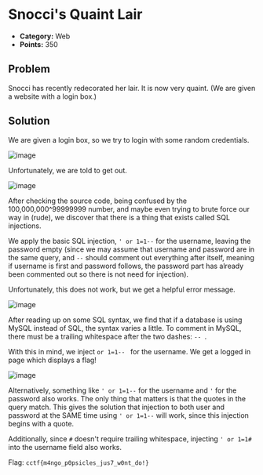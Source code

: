 # Snocci's Quaint Lair
* **Category:** Web
* **Points:** 350

## Problem
Snocci has recently redecorated her lair. It is now very quaint. (We are given a website with a login box.)

## Solution
We are given a login box, so we try to login with some random credentials.

![image](https://user-images.githubusercontent.com/69173442/92049634-ce6a0a80-ed3f-11ea-8822-b1127b6b4e45.png)

Unfortunately, we are told to get out.

![image](https://user-images.githubusercontent.com/69173442/92055213-21918c80-ed43-11ea-96cf-fedda2375412.png)

After checking the source code, being confused by the 100,000,000^99999999 number, and maybe even trying to brute force our way in (rude), we discover that there is a thing that exists called SQL injections.

We apply the basic SQL injection, `' or 1=1--` for the username, leaving the password empty (since we may assume that username and password are in the same query, and `--` should comment out everything after itself, meaning if username is first and password follows, the password part has already been commented out so there is not need for injection).

Unfortunately, this does not work, but we get a helpful error message.

![image](https://user-images.githubusercontent.com/69173442/92053473-8b5d6680-ed42-11ea-8d7e-5e3b846ae8e6.png)

After reading up on some SQL syntax, we find that if a database is using MySQL instead of SQL, the syntax varies a little. To comment in MySQL, there must be a trailing whitespace after the two dashes: `-- `.

With this in mind, we inject `or 1=1-- ` for the username. We get a logged in page which displays a flag!

![image](https://user-images.githubusercontent.com/69173442/92055396-2e15e500-ed43-11ea-9ce1-d63022a5e7ae.png)


Alternatively, something like `' or 1=1--` for the username and `'` for the password also works. The only thing that matters is that the quotes in the query match. This gives the solution that injection to both user and password at the SAME time using `' or 1=1--` will work, since this injection begins with a quote.

Additionally, since `#` doesn't require trailing whitespace, injecting `' or 1=1#` into the username field also works.

Flag: `cctf{m4ngo_p0psicles_jus7_w0nt_do!}`
